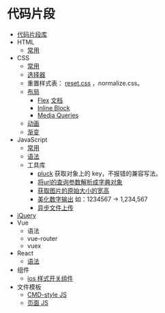 # 代码片段
* [代码片段库](https://devhints.io)
* HTML
  * [常用](html.md)
* CSS
  * [常用](css/css.md)
  * [选择器](https://devhints.io/css)
  * 重置样式表： [reset.css](css/reset.css) ，normalize.css。
  * [布局](css/layout)
    * [Flex](css/layout/flex.css) [文档](http://www.ruanyifeng.com/blog/2015/07/flex-grammar.html)
    * [Inline Block](css/layout/inline-block.css)
    * [Media Queries](css/media-queries.css)
  * [动画](css/animate.css)
  * [渐变](css/transiton.css)
* JavaScript
  * [常用](js/README.md)
  * [语法](js/grammar.md)
  * 工具库
    * [pluck](js/pluck.js) 获取对象上的 key，不报错的兼容写法。
    * [将url的查询参数解析成字典对象](js/get-query-obj.js)
    * [获取图片的原始大小的宽高](js/get-image-h-and-w.html)
    * [美化数字输出](js/beautiful-num.js) 如：1234567 -> 1,234,567
    * [异步文件上传](js/aysn-file-upload)
* [jQuery](jquery)
* Vue
  * 语法
  * vue-router
  * vuex
* React
  * [语法](https://devhints.io/react)
* 组件
  * [ios 样式开关组件](switch)
* 文件模板
  * [CMD-style JS](CMD-style/demo.js)
  * [页面 JS](file-template/page/template.js)
